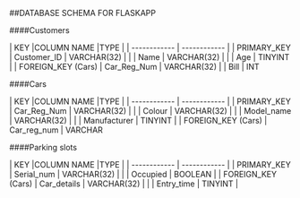 ##DATABASE SCHEMA FOR FLASKAPP

####Customers

| KEY |COLUMN NAME   |TYPE  |
| ------------ | ------------ |
| PRIMARY_KEY | Customer_ID  | VARCHAR(32)  |
|  |  Name  | VARCHAR(32)  |
|  | Age | TINYINT |
| FOREIGN_KEY (Cars) | Car_Reg_Num | VARCHAR(32)
|  | Bill | INT

####Cars

| KEY |COLUMN NAME   |TYPE  |
| ------------ | ------------ |
| PRIMARY_KEY | Car_Reg_Num  | VARCHAR(32)  |
| | Colour | VARCHAR(32)  |
|  |  Model_name  | VARCHAR(32)  |
|  | Manufacturer | TINYINT |
| FOREIGN_KEY (Cars) | Car_reg_num | VARCHAR

####Parking slots

| KEY |COLUMN NAME   |TYPE  |
| ------------ | ------------ |
| PRIMARY_KEY | Serial_num  | VARCHAR(32)  |
| | Occupied | BOOLEAN  |
| FOREIGN_KEY (Cars) |  Car_details  | VARCHAR(32)  |
|  | Entry_time | TINYINT |